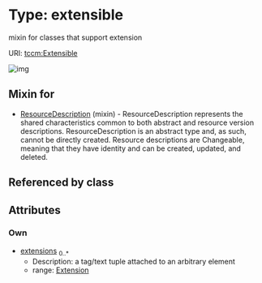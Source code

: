 
# Type: extensible


mixin for classes that support extension

URI: [tccm:Extensible](https://hotecosystem.org/tccm/Extensible)


![img](http://yuml.me/diagram/nofunky;dir:TB/class/[Extension],[Extension]<extensions%200..*-++[Extensible],[ResourceDescription]uses%20-.->[Extensible],[ResourceDescription])

## Mixin for

 * [ResourceDescription](ResourceDescription.md) (mixin)  - ResourceDescription represents the shared characteristics common to both abstract and resource version descriptions. ResourceDescription is an abstract type and, as such, cannot be directly created. Resource descriptions are Changeable, meaning that they have identity and can be created, updated, and deleted.

## Referenced by class


## Attributes


### Own

 * [extensions](extensions.md)  <sub>0..*</sub>
    * Description: a tag/text tuple attached to an arbitrary element
    * range: [Extension](Extension.md)
